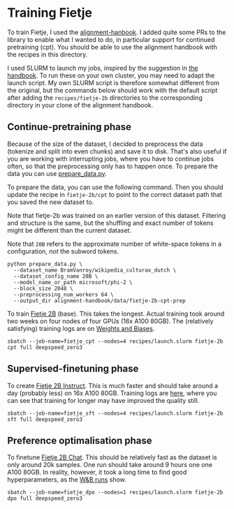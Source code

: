 # Training Fietje

To train Fietje, I used the [alignment-hanbook](https://github.com/huggingface/alignment-handbook/). I added quite some PRs to the library to enable what I wanted to do, in particular support for continued pretraining (cpt). You should be able to use the alignment handbook with the recipes in this directory.

I used SLURM to launch my jobs, inspired by the suggestion in [the handbook](https://github.com/huggingface/alignment-handbook/tree/main/scripts#launching-jobs-on-a-slurm-cluster). To run these on your own cluster, you may need to adapt the launch script. My own SLURM script is therefore somewhat different from the original, but the commands below should work with the default script after adding the `recipes/fietje-2b` directories to the corresponding directory in your clone of the alignment handbook.

## Continue-pretraining phase

Because of the size of the dataset, I decided to preprocess the data (tokenize and split into even chunks) and save it to disk. That's also useful if you are working with interrupting jobs, where you have to continue jobs often, so that the preprocessing only has to happen once. To prepare the data you can use [prepare_data.py](prepare_data.py). 

To prepare the data, you can use the following command. Then you should update the recipe in `fietje-2b/cpt` to point to the correct dataset path that you saved the new dataset to.

Note that fietje-2b was trained on an earlier version of this dataset. Filtering and structure is the same, but the shuffling and exact number of tokens might be different than the current dataset. 

Note that `20B` refers to the approximate number of white-space tokens in a configuration, *not* the subword tokens.

```shell
python prepare_data.py \
  --dataset_name BramVanroy/wikipedia_culturax_dutch \
  --dataset_config_name 20B \
  --model_name_or_path microsoft/phi-2 \
  --block_size 2048 \
  --preprocessing_num_workers 64 \
  --output_dir alignment-handbook/data/fietje-2b-cpt-prep
```


To train [Fietje 2B](https://huggingface.co/BramVanroy/fietje-2b) (base). This takes the longest. Actual training took around two weeks on four nodes of four GPUs (16x A100 80GB). The (relatively satisfying) training logs are on [Weights and Biases](https://wandb.ai/bramvanroy/cpt-fietje-2b).

```shell
sbatch --job-name=fietje_cpt --nodes=4 recipes/launch.slurm fietje-2b cpt full deepspeed_zero3
```

## Supervised-finetuning phase

To create [Fietje 2B Instruct](https://huggingface.co/BramVanroy/fietje-2b-instruct). This is much faster and should take around a day (probably less) on 16x A100 80GB. Training logs are [here](https://wandb.ai/bramvanroy/sft-fietje-2b), where you can see that training for longer may have improved the quality still. 

```shell
sbatch --job-name=fietje_sft --nodes=4 recipes/launch.slurm fietje-2b sft full deepspeed_zero3
```

## Preference optimalisation phase

To finetune [Fietje 2B Chat](https://huggingface.co/BramVanroy/fietje-2b-chat). This should be relatively fast as the dataset is only around 20k samples. One run should take around 9 hours one one A100 80GB. In reality, however, it took a long time to find good hyperparameters, as the [W&B runs](https://wandb.ai/bramvanroy/dpo-fietje-2b) show.

```shell
sbatch --job-name=fietje_dpo --nodes=1 recipes/launch.slurm fietje-2b dpo full deepspeed_zero3
```
